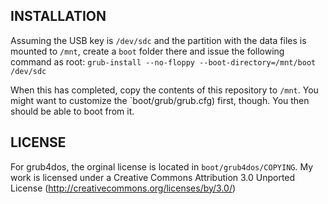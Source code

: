 ## INSTALLATION

Assuming the USB key is `/dev/sdc` and the partition with the data files is mounted to `/mnt`, create a `boot` folder there and issue the following command as root:
`grub-install --no-floppy --boot-directory=/mnt/boot /dev/sdc`

When this has completed, copy the contents of this repository to `/mnt`. You might want to customize the `boot/grub/grub.cfg) first, though. You then should be able to boot from it.

## LICENSE

For grub4dos, the orginal license is located in `boot/grub4dos/COPYING`. My work is licensed under a Creative Commons Attribution 3.0 Unported License (http://creativecommons.org/licenses/by/3.0/)
